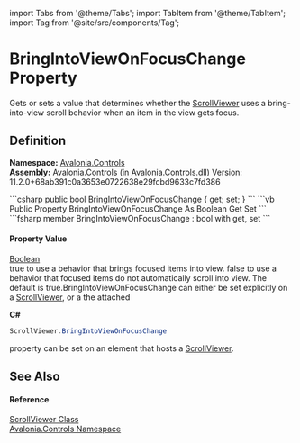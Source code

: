 import Tabs from '@theme/Tabs'; 
import TabItem from '@theme/TabItem'; 
import Tag from '@site/src/components/Tag'; 

# BringIntoViewOnFocusChange Property


Gets or sets a value that determines whether the <a href="T_Avalonia_Controls_ScrollViewer">ScrollViewer</a> uses a bring-into-view scroll behavior when an item in the view gets focus.



## Definition
**Namespace:** <a href="N_Avalonia_Controls">Avalonia.Controls</a>  
**Assembly:** Avalonia.Controls (in Avalonia.Controls.dll) Version: 11.2.0+68ab391c0a3653e0722638e29fcbd9633c7fd386

<Tabs groupId="api-code-preview">
<TabItem value="csharp" label="C#">
```csharp
public bool BringIntoViewOnFocusChange { get; set; }
```
</TabItem>
<TabItem value="vb" label="VB">
```vb
Public Property BringIntoViewOnFocusChange As Boolean
	Get
	Set
```
</TabItem>
<TabItem value="fsharp" label="F#">
```fsharp
member BringIntoViewOnFocusChange : bool with get, set
```
</TabItem>
</Tabs>



#### Property Value
<a href="https://learn.microsoft.com/dotnet/api/system.boolean" target="_blank" rel="noopener noreferrer">Boolean</a>  
true to use a behavior that brings focused items into view. false to use a behavior that focused items do not automatically scroll into view. The default is true.BringIntoViewOnFocusChange can either be set explicitly on a <a href="T_Avalonia_Controls_ScrollViewer">ScrollViewer</a>, or a the attached 

**C#**  
``` C#
ScrollViewer.BringIntoViewOnFocusChange
```
 property can be set on an element that hosts a <a href="T_Avalonia_Controls_ScrollViewer">ScrollViewer</a>.

## See Also


#### Reference
<a href="T_Avalonia_Controls_ScrollViewer">ScrollViewer Class</a>  
<a href="N_Avalonia_Controls">Avalonia.Controls Namespace</a>  
